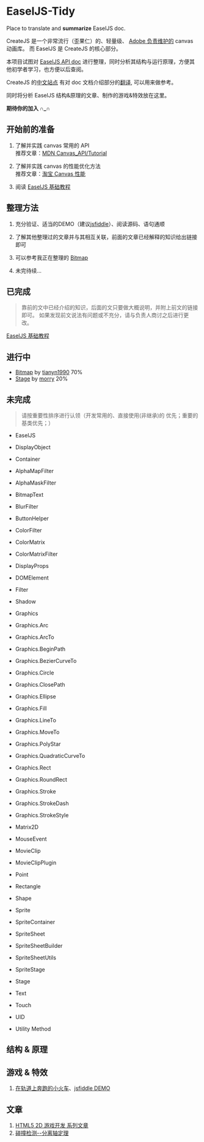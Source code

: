 # EaselJS-Tidy

Place to translate and **summarize** EaselJS doc.

CreateJS 是一个非常流行（歪果仁）的、轻量级、
[Adobe 负责维护的](http://www.adobe.com/devnet/createjs.html) canvas 动画库。
而 EaselJS 是 CreateJS 的核心部分。

本项目试图对 [EaselJS API doc](http://createjs.com/docs/easeljs/modules/EaselJS.html) 
进行整理，同时分析其结构与运行原理，方便其他初学者学习，也方便以后查阅。

CreateJS 的[中文站点](http://www.createjs.cc/) 有对 doc 文档介绍部分的[翻译](http://www.createjs.cc/easeljs/docs/modules/EaselJS.html),
可以用来做参考。

同时将分析 EaselJS 结构&原理的文章、制作的游戏&特效放在这里。

**期待你的加入 ∩_∩**

## 开始前的准备

1. 了解并实践 canvas 常用的 API  
推荐文章：[MDN Canvas_API/Tutorial](https://developer.mozilla.org/zh-CN/docs/Web/API/Canvas_API/Tutorial)

2. 了解并实践 canvas 的性能优化方法  
推荐文章：[淘宝 Canvas 性能](http://taobaofed.org/blog/2016/02/22/canvas-performance/)

3. 阅读 [EaselJS 基础教程](./Tutorial.md)

## 整理方法

1. 充分验证、适当的DEMO（建议[jsfiddle](https://jsfiddle.net)）、阅读源码、语句通顺

2. 了解其他整理过的文章并与其相互关联，前面的文章已经解释的知识给出链接即可

3. 可以参考我正在整理的 [Bitmap](./docs/Bitmap.md)

4. 未完待续...

## 已完成

> 靠前的文中已经介绍的知识，后面的文只要做大概说明，并附上前文的链接即可。
> 如果发现前文说法有问题或不充分，请与负责人商讨之后进行更改。

[EaselJS 基础教程](./Tutorial.md)

## 进行中

* [Bitmap](./docs/Bitmap.md) by [tianyn1990](https://github.com/tianyn1990) 70%
* [Stage](./docs/Stage.md) by [morry](https://github.com/sparkmorry) 20%
## 未完成

> 请按重要性排序进行认领（开发常用的、直接使用(非继承)的 优先；重要的基类优先；）

* EaselJS

* DisplayObject

* Container

* AlphaMapFilter
* AlphaMaskFilter
* BitmapText
* BlurFilter
* ButtonHelper
* ColorFilter
* ColorMatrix
* ColorMatrixFilter
* DisplayProps
* DOMElement

* Filter

* Shadow

* Graphics
* Graphics.Arc
* Graphics.ArcTo
* Graphics.BeginPath
* Graphics.BezierCurveTo
* Graphics.Circle
* Graphics.ClosePath
* Graphics.Ellipse
* Graphics.Fill
* Graphics.LineTo
* Graphics.MoveTo
* Graphics.PolyStar
* Graphics.QuadraticCurveTo
* Graphics.Rect
* Graphics.RoundRect
* Graphics.Stroke
* Graphics.StrokeDash
* Graphics.StrokeStyle

* Matrix2D

* MouseEvent

* MovieClip
* MovieClipPlugin

* Point

* Rectangle

* Shape

* Sprite
* SpriteContainer
* SpriteSheet
* SpriteSheetBuilder
* SpriteSheetUtils
* SpriteStage

* Stage

* Text

* Touch

* UID
* Utility Method


## 结构 & 原理

## 游戏 & 特效

1. [在轨道上奔跑的小火车](http://tianyn1990.github.io/CreateJS/games/train/index.html)、[jsfiddle DEMO](https://jsfiddle.net/tianyn1990/v0qshvz1/)

## 文章

1. [HTML5 2D 游戏开发 系列文章](http://www.ibm.com/developerworks/cn/views/web/libraryview.jsp?site_id=10&contentarea_by=Web%20development&sort_by=Date&sort_order=2&start=1&end=11&topic_by=&product_by=&type_by=%E6%89%80%E6%9C%89%E7%B1%BB%E5%88%AB&show_abstract=true&search_by=HTML5%20%E6%B8%B8%E6%88%8F%20%E5%BC%80%E5%8F%91&industry_by=&series_title_by=)
2. [碰撞检测--分离轴定理](http://blog.lxjwlt.com/front-end/2014/09/04/2D-collide-detection.html)